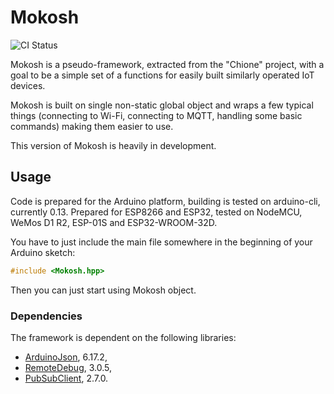 # Mokosh

![CI Status](https://github.com/ktos/Mokosh/actions/workflows/ci.yml/badge.svg)

Mokosh is a pseudo-framework, extracted from the "Chione" project, with a goal
to be a simple set of a functions for easily built similarly operated IoT
devices.

Mokosh is built on single non-static global object and wraps a few typical
things (connecting to Wi-Fi, connecting to MQTT, handling some basic commands)
making them easier to use.

This version of Mokosh is heavily in development.

## Usage

Code is prepared for the Arduino platform, building is tested on arduino-cli,
currently 0.13. Prepared for ESP8266 and ESP32, tested on NodeMCU, WeMos D1 R2,
ESP-01S and ESP32-WROOM-32D.

You have to just include the main file somewhere in the beginning of your
Arduino sketch:

```cpp
#include <Mokosh.hpp>
```

Then you can just start using Mokosh object.

### Dependencies
The framework is dependent on the following libraries:

* [ArduinoJson](https://github.com/bblanchon/ArduinoJson), 6.17.2,
* [RemoteDebug](https://github.com/JoaoLopesF/RemoteDebug), 3.0.5,
* [PubSubClient](https://github.com/knolleary/pubsubclient), 2.7.0.
